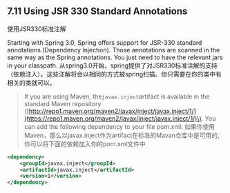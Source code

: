 ## 7.11 Using JSR 330 Standard Annotations
使用JSR330标准注解

Starting with Spring 3.0, Spring offers support for JSR-330 standard annotations \(Dependency Injection\). Those annotations are scanned in the same way as the Spring annotations. You just need to have the relevant jars in your classpath.
从spring3.0开始，spring提供了对JSR330标准注解的支持（依赖注入）。这些注解将会以相同的方式被spring扫描。你只需要在你的类中有相关的类就可以。

> If you are using Maven, the`javax.inject`artifact is available in the standard Maven repository \([http://repo1.maven.org/maven2/javax/inject/javax.inject/1/](https://repo1.maven.org/maven2/javax/inject/javax.inject/1/)\). You can add the following dependency to your file pom.xml:
如果你使用Maven，那么以javax.inject作为artifact在标准的Mavan仓库中是可用的,你可以将下面的依赖加入你的pom.xml文件中


```xml
<dependency>
    <groupId>javax.inject</groupId>
    <artifactId>javax.inject</artifactId>
    <version>1</version>
</dependency>
```





